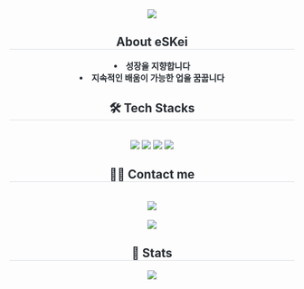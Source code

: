 <div align= "center">
    <img src="https://capsule-render.vercel.app/api?type=waving&color=auto&height=180&text=Welcome%20To%20EsKei's%20GitHub&animation=fadeIn&fontColor=631ce9&fontSize=60" />
    </div>
    <div align= "center"> 
    <h2 style="border-bottom: 1px solid #d8dee4; color: #282d33;"> About eSKei </h2>  
    <div style="font-weight: 700; font-size: 15px; text-align: center; color: #282d33;"> <li> 성장을 지향합니다</li><li> 지속적인 배움이 가능한 업을 꿈꿉니다</li> </div> 
    </div>
    <div align= "center">
    <h2 style="border-bottom: 1px solid #d8dee4; color: #282d33;"> 🛠️ Tech Stacks </h2> <br> 
    <div style="margin: 0 auto; text-align: center;" align= "center"> <img src="https://img.shields.io/badge/Github-181717?style=flat-square&logo=Github&logoColor=white">
          <img src="https://img.shields.io/badge/MySQL-4479A1?style=flat-square&logo=MySQL&logoColor=white">
          <img src="https://img.shields.io/badge/Notion-000000?style=flat-square&logo=Notion&logoColor=white">
          <img src="https://img.shields.io/badge/Python-3776AB?style=flat-square&logo=Python&logoColor=white">
          </div>
    </div>
    <div align= "center">
    <h2 style="border-bottom: 1px solid #d8dee4; color: #282d33;"> 🧑‍💻 Contact me </h2> <br> 
    <div align= "center"> <a href=mailto:seongkyu.park83@gmail.com> <img src="https://img.shields.io/badge/Gmail-EA4335?style=flat-square&logo=Gmail&logoColor=white&link=mailto:seongkyu.park83@gmail.com"> </a>
          </div>  <br> 
    <div align= "center"> <a href="https://hits.seeyoufarm.com"> <img src="https://hits.seeyoufarm.com/api/count/incr/badge.svg?url=https%3A%2F%2Fgithub.com%2FEskKEiPARK%2F&count_bg=%23000000&title_bg=%23000000&icon=github.svg&icon_color=%23FFFFFF&title=GitHub&edge_flat=false"/></a>
       </div> 
    </div>
    <div align= "center"> 
    <h2 style="border-bottom: 1px solid #d8dee4; color: #282d33;"> 🏅 Stats </h2> <div align= "center"> <img src="https://github-readme-stats.vercel.app/api?username=EskKEiPARK&custom_title=EskKEiPARK's Github Stat&bg_color=180,000000,&title_color=000000&text_color=000000"
        />  </div> 
    </div>
    
